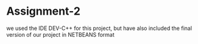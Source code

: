 # Assignment-2
we used the IDE DEV-C++ for this project, but have also included the final version of our project in NETBEANS format